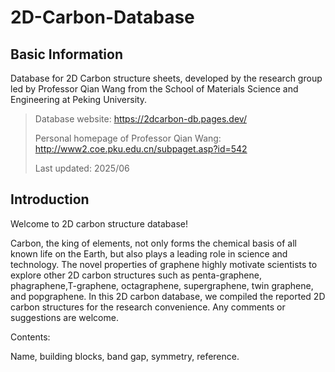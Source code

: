 # 2D-Carbon-Database
## Basic Information
Database for 2D Carbon structure sheets, developed by the research group led by Professor Qian Wang from the School of Materials Science and Engineering at Peking University.

> Database website: https://2dcarbon-db.pages.dev/
>
> Personal homepage of Professor Qian Wang: http://www2.coe.pku.edu.cn/subpaget.asp?id=542
>
> Last updated: 2025/06

## Introduction

Welcome to 2D carbon structure database!

Carbon, the king of elements, not only forms the chemical basis of all known life on the Earth, but also plays a leading role in science and technology. The novel properties of graphene highly motivate scientists to explore other 2D carbon structures such as penta-graphene, phagraphene,T-graphene, octagraphene, supergraphene, twin graphene, and popgraphene. In this 2D carbon database, we compiled the reported 2D carbon structures for the research convenience. Any comments or suggestions are welcome.

Contents:

Name, building blocks, band gap, symmetry, reference.
